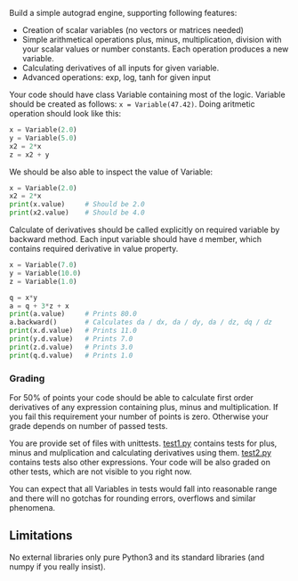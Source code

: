 Build a simple autograd engine, supporting following features:

* Creation of scalar variables (no vectors or matrices needed)
* Simple arithmetical operations plus, minus, multiplication, division with your scalar values or number constants. Each operation produces a new variable.
* Calculating derivatives of all inputs for given variable.
* Advanced operations: exp, log, tanh for given input

Your code should have class Variable containing most of the logic.
Variable should be created as follows: `x = Variable(47.42)`.
Doing aritmetic operation should look like this:

```python
x = Variable(2.0)
y = Variable(5.0)
x2 = 2*x
z = x2 + y
```

We should be also able to inspect the value of Variable:

```python
x = Variable(2.0)
x2 = 2*x
print(x.value)     # Should be 2.0
print(x2.value)    # Should be 4.0
```

Calculate of derivatives should be called explicitly on required variable by backward method.
Each input variable should have `d` member, which contains required derivative in value property.

```python
x = Variable(7.0)
y = Variable(10.0)
z = Variable(1.0)

q = x*y
a = q + 3*z + x
print(a.value)     # Prints 80.0
a.backward()       # Calculates da / dx, da / dy, da / dz, dq / dz
print(x.d.value)   # Prints 11.0
print(y.d.value)   # Prints 7.0
print(z.d.value)   # Prints 3.0
print(q.d.value)   # Prints 1.0
```

### Grading

For 50% of points your code should be able to calculate first order derivatives of any expression containing plus, minus and multiplication. If you fail this requirement your number of points is zero.
Otherwise your grade depends on number of passed tests.

You are provide set of files with unittests. [test1.py](https://raw.githubusercontent.com/usamec/ml2/master/test1.py) contains tests for plus, minus and mulplication and calculating derivatives using them. [test2.py](https://raw.githubusercontent.com/usamec/ml2/master/test2.py) contains tests also other expressions. Your code will be also graded on other tests, which are not visible to you right now.

You can expect that all Variables in tests would fall into reasonable range and there will no gotchas for rounding errors, overflows and similar phenomena.

## Limitations

No external libraries only pure Python3 and its standard libraries (and numpy if you really insist).

